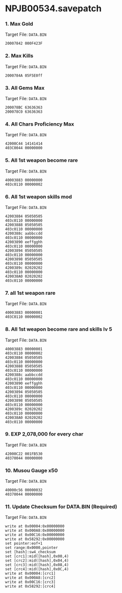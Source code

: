 # NPJB00534.savepatch

### 1. Max Gold

Target File: `DATA.BIN`

```
20007842 000F423F
```

### 2. Max Kills

Target File: `DATA.BIN`

```
2000784A 05F5E0ff
```

### 3. All Gems Max

Target File: `DATA.BIN`

```
200078BC 63636363
200078C0 63636363
```

### 4. All Chars Proficiency Max

Target File: `DATA.BIN`

```
42000C44 14141414
403C0044 00000000
```

### 5. All 1st weapon become rare

Target File: `DATA.BIN`

```
40003883 00000000
403c0110 00000002
```

### 6. All 1st weapon skills mod

Target File: `DATA.BIN`

```
42003884 05050505
403c0110 00000000
42003888 05050505
403c0110 00000000
4200388c aabbccdd
403c0110 00000000
42003890 eeffgghh
403c0110 00000000
42003894 05050505
403c0110 00000000
42003898 05050505
403c0110 00000000
4200389c 02020202
403c0110 00000000
420038A0 02020202
403c0110 00000000
```

### 7. all 1st weapon rare

Target File: `DATA.BIN`

```
40003883 00000001
403C0110 00000002
```

### 8. All 1st weapon become rare and skills lv 5

Target File: `DATA.BIN`

```
40003883 00000001
403c0110 00000002
42003884 05050505
403c0110 00000000
42003888 05050505
403c0110 00000000
4200388c aabbccdd
403c0110 00000000
42003890 eeffgghh
403c0110 00000000
42003894 05050505
403c0110 00000000
42003898 05050505
403c0110 00000000
4200389c 02020202
403c0110 00000000
420038A0 02020202
403c0110 00000000
```

### 9. EXP 2,078,000 for every char

Target File: `DATA.BIN`

```
42000C22 001FB530
40370044 00000000
```

### 10. Musou Gauge x50

Target File: `DATA.BIN`

```
40000c56 00000032
40370044 00000000
```

### 11. Update Checksum for DATA.BIN (Required)

Target File: `DATA.BIN`

```
write at 0x00004:0x00000000
write at 0x000A8:0x00000000
write at 0x00C16:0x00000000
write at 0x58292:0x00000000
set pointer:eof+1
set range:0x0000,pointer
set [hash]:sw4_checksum
set [crc1]:mid([hash],0x00,4)
set [crc2]:mid([hash],0x04,4)
set [crc3]:mid([hash],0x08,4)
set [crc4]:mid([hash],0x0C,4)
write at 0x00004:[crc1]
write at 0x000A8:[crc2]
write at 0x00C16:[crc3]
write at 0x58292:[crc4]
```

